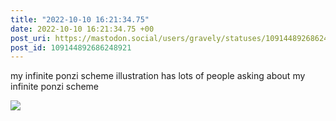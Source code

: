 ```yaml
---
title: "2022-10-10 16:21:34.75"
date: 2022-10-10 16:21:34.75 +00
post_uri: https://mastodon.social/users/gravely/statuses/109144892686248921
post_id: 109144892686248921
---
```

my infinite ponzi scheme illustration has lots of people asking about my infinite ponzi scheme


![](/images/109144892604143042.jpg)

